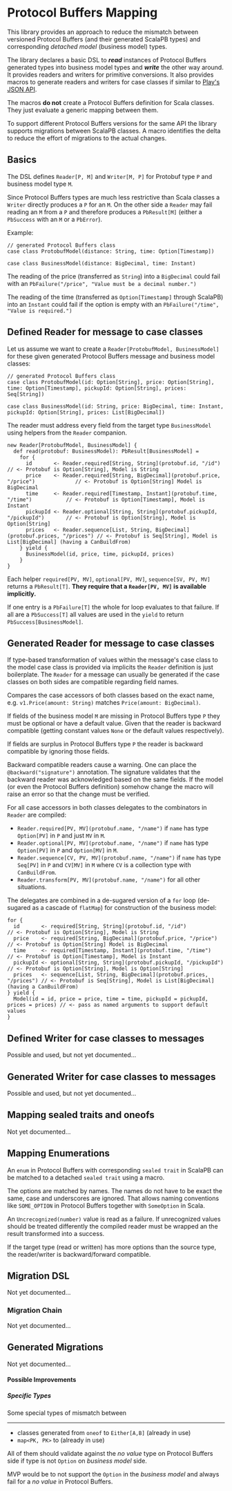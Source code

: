 # Protocol Buffers Mapping

This library provides an approach to reduce the mismatch between versioned Protocol Buffers (and their generated ScalaPB types) and corresponding *detached model* (business model) types.

The library declares a basic DSL to ***read*** instances of Protocol Buffers generated types into business model types and ***write*** the other way around.
It provides readers and writers for primitive conversions.
It also provides macros to generate readers and writers for case classes if similar to [Play's JSON API](https://www.playframework.com/documentation/2.6.x/ScalaJsonAutomated).

The macros **do not** create a Protocol Buffers definition for Scala classes. They just evaluate a generic mapping between them.

To support different Protocol Buffers versions for the same API the library supports migrations between ScalaPB classes.
A macro identifies the delta to reduce the effort of migrations to the actual changes.  

## Basics

The DSL defines `Reader[P, M]` and `Writer[M, P]` for Protobuf type `P` and business model type `M`.  

Since Protocol Buffers types are much less restrictive than Scala classes a `Writer` directly produces a `P` for an `M`.
On the other side a `Reader` may fail reading an `M` from a `P` and therefore produces a `PbResult[M]`
(either a `PbSuccess` with an `M` or a `PbError`).

Example:

```
// generated Protocol Buffers class
case class ProtobufModel(distance: String, time: Option[Timestamp])

case class BusinessModel(distance: BigDecimal, time: Instant)
```

The reading of the price (transferred as `String`) into a `BigDecimal` could fail with an `PbFailure("/price", "Value must be a decimal number.")`

The reading of the time (transferred as `Option[Timestamp]` through ScalaPB) into an `Instant` could fail if the option is empty with an `PbFailure("/time", "Value is required.")`

## Defined Reader for message to case classes

Let us assume we want to create a `Reader[ProtobufModel, BusinessModel]` for these given generated Protocol Buffers message and business model classes:

```
// generated Protocol Buffers class
case class ProtobufModel(id: Option[String], price: Option[String], time: Option[Timestamp], pickupId: Option[String], prices: Seq[String])

case class BusinessModel(id: String, price: BigDecimal, time: Instant, pickupId: Option[String], prices: List[BigDecimal])
```

The reader must address every field from the target type `BusinessModel` using helpers from the `Reader` companion.

```
new Reader[ProtobufModel, BusinessModel] {
  def read(protobuf: BusinessModel): PbResult[BusinessModel] =
    for {
      id       <- Reader.required[String, String](protobuf.id, "/id")                   // <- Protobuf is Option[String], Model is String
      price    <- Reader.required[String, BigDecimal](protobuf.price, "/price")             // <- Protobuf is Option[String] Model is BigDecimal
      time     <- Reader.required[Timestamp, Instant](protobuf.time, "/time")           // <- Protobuf is Option[Timestamp], Model is Instant
      pickupId <- Reader.optional[String, String](protobuf.pickupId, "/pickupId")       // <- Protobuf is Option[String], Model is Option[String]
      prices   <- Reader.sequence[List, String, BigDecimal](protobuf.prices, "/prices") // <- Protobuf is Seq[String], Model is List[BigDecimal] (having a CanBuildFrom)
    } yield {
      BusinessModel(id, price, time, pickupId, prices)
    }
}
```

Each helper `required[PV, MV]`, `optional[PV, MV]`, `sequence[SV, PV, MV]` returns a `PbResult[T]`. **They require that a `Reader[PV, MV]` is available implicitly.**

If one entry is a `PbFailure[T]` the whole for loop evaluates to that failure.
If all are a `PbSuccess[T]` all values are used in the `yield` to return `PbSuccess[BusinessModel]`.  

## Generated Reader for message to case classes

If type-based transformation of values within the message's case class to the model case class is provided via implicits the `Reader` definition is just boilerplate.
The `Reader` for a message can usually be generated if the case classes on both sides are compatible regarding field names.

Compares the case accessors of both classes based on the exact name, e.g. `v1.Price(amount: String)` matches `Price(amount: BigDecimal)`.

If fields of the business model `M` are missing in Protocol Buffers type `P` they must be optional or have a default value.
Given that the reader is backward compatible (getting constant values `None` or the default values respectively).

If fields are surplus in Protocol Buffers type `P` the reader is backward compatible by ignoring those fields.

Backward compatible readers cause a warning. One can place the `@backward("signature")` annotation.
The signature validates that the backward reader was acknowledged based on the same fields. If the model (or even the
Protocol Buffers definition) somehow change the macro will raise an error so that the change must be verified.

For all case accessors in both classes delegates to the combinators in `Reader` are compiled:
 - `Reader.required[PV, MV](protobuf.name, "/name")` if `name` has type `Option[PV]` in `P` and just `MV` in `M`.
 - `Reader.optional[PV, MV](protobuf.name, "/name")` if `name` has type `Option[PV]` in `P` and `Option[MV]` in `M`.
 - `Reader.sequence[CV, PV, MV](protobuf.name, "/name")` if `name` has type `Seq[PV]` in `P` and `CV[MV]` in `M` where `CV` is a collection type with `CanBuildFrom`.
 - `Reader.transform[PV, MV](protobuf.name, "/name")` for all other situations.

The delegates are combined in a de-sugared version of a `for` loop (de-sugared as a cascade of `flatMap`) for construction of the business model:

```
for {
  id       <- required[String, String](protobuf.id, "/id")                   // <- Protobuf is Option[String], Model is String
  price    <- required[String, BigDecimal](protobuf.price, "/price")         // <- Protobuf is Option[String] Model is BigDecimal
  time     <- required[Timestamp, Instant](protobuf.time, "/time")           // <- Protobuf is Option[Timestamp], Model is Instant
  pickupId <- optional[String, String](protobuf.pickupId, "/pickupId")       // <- Protobuf is Option[String], Model is Option[String]
  prices   <- sequence[List, String, BigDecimal](protobuf.prices, "/prices") // <- Protobuf is Seq[String], Model is List[BigDecimal] (having a CanBuildFrom)
} yield {
  Model(id = id, price = price, time = time, pickupId = pickupId, prices = prices) // <- pass as named arguments to support default values
}
```

## Defined Writer for case classes to messages

Possible and used, but not yet documented...

## Generated Writer for case classes to messages

Possible and used, but not yet documented...

## Mapping sealed traits and oneofs

Not yet documented...

## Mapping Enumerations

An `enum` in Protocol Buffers with corresponding `sealed trait` in ScalaPB can be matched to a detached `sealed trait` using a macro.

The options are matched by names. The names do not have to be exact the same, case and underscores are ignored.
That allows naming conventions like `SOME_OPTION` in Protocol Buffers together with `SomeOption` in Scala.

An `Uncrecognized(number)` value is read as a failure.
If unrecognized values should be treated differently the compiled reader must be wrapped an the result transformed into a success.

If the target type (read or written) has more options than the source type, the reader/writer is backward/forward compatible. 
 
## Migration DSL

Not yet documented...

### Migration Chain

Not yet documented...

## Generated Migrations

Not yet documented...

#### Possible Improvements

##### Specific Types

Some special types of mismatch between 
********
* classes generated from `oneof` to `Either[A,B]` (already in use)
* `map<PK, PK>` to  (already in use)

All of them should validate against the *no value* type on Protocol Buffers side if type is not `Option` on *business model* side.

MVP would be to not support the `Option` in the *business model* and always fail for a *no value* in Protocol Buffers.